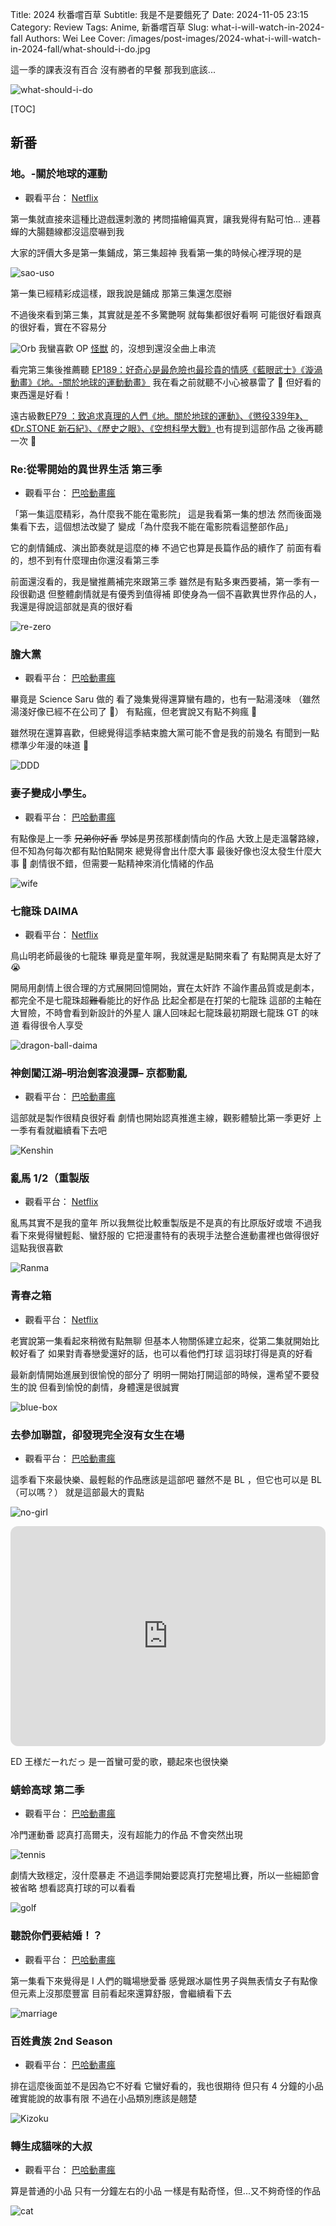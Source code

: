 Title: 2024 秋番嚐百草
Subtitle: 我是不是要餓死了
Date: 2024-11-05 23:15
Category: Review
Tags: Anime, 新番嚐百草
Slug: what-i-will-watch-in-2024-fall
Authors: Wei Lee
Cover: /images/post-images/2024-what-i-will-watch-in-2024-fall/what-should-i-do.jpg

這一季的課表沒有百合
沒有勝者的早餐
那我到底該...

<!--more-->

![what-should-i-do](/images/post-images/2024-what-i-will-watch-in-2024-fall/what-should-i-do.jpg)

[TOC]

## 新番

### 地。-關於地球的運動
* 觀看平台： [Netflix](https://www.netflix.com/browse?jbv=81765022)

第一集就直接來這種比遊戲還刺激的
拷問描繪偏真實，讓我覺得有點可怕...
連暮蟬的大腸麵線都沒這麼嚇到我

大家的評價大多是第一集鋪成，第三集超神
我看第一集的時候心裡浮現的是

![sao-uso](/images/meme/sao-uso.jpg)

第一集已經精彩成這樣，跟我說是鋪成
那第三集還怎麼辦

不過後來看到第三集，其實就是差不多驚艷啊
就每集都很好看啊
可能很好看跟真的很好看，實在不容易分

![Orb](/images/post-images/2024-what-i-will-watch-in-2024-fall/Orb.jpg)
我蠻喜歡 OP [怪獣](https://www.youtube.com/watch?v=eZAocot63s8) 的，沒想到還沒全曲上串流

看完第三集後推薦聽 [EP189：好奇心是最危險也最珍貴的情感《藍眼武士》《漩渦動畫》《地。-關於地球的運動動畫》](https://neildrinkmilk.firstory.io/episodes/cm2aom2oe01bn01qxctrufiz5)
我在看之前就聽不小心被暴雷了 🥲
但好看的東西還是好看！

遠古級數[EP79 ：致追求真理的人們《地。關於地球的運動》、《懲役339年》、《Dr.STONE 新石紀》、《歷史之眼》、《空想科學大戰》](https://neildrinkmilk.firstory.io/episodes/ckp4q4hnutvp50831ljog9dpf)也有提到這部作品
之後再聽一次 👀

### Re:從零開始的異世界生活 第三季
* 觀看平台： [巴哈動畫瘋](https://ani.gamer.com.tw/animeVideo.php?sn=40260)

「第一集這麼精彩，為什麼我不能在電影院」
這是我看第一集的想法
然而後面幾集看下去，這個想法改變了
變成「為什麼我不能在電影院看這整部作品」

它的劇情鋪成、演出節奏就是這麼的棒
不過它也算是長篇作品的續作了
前面有看的，想不到有什麼理由你還沒看第三季

前面還沒看的，我是蠻推薦補完來跟第三季
雖然是有點多東西要補，第一季有一段很勸退
但整體劇情就是有優秀到值得補
即使身為一個不喜歡異世界作品的人，我還是得說這部就是真的很好看

![re-zero](/images/post-images/2024-what-i-will-watch-in-2024-fall/re-zero.jpg)

### 膽大黨
* 觀看平台： [巴哈動畫瘋](https://ani.gamer.com.tw/animeVideo.php?sn=40138)

畢竟是 Science Saru 做的
看了幾集覺得還算蠻有趣的，也有一點湯淺味
（雖然湯淺好像已經不在公司了 🥲）
有點瘋，但老實說又有點不夠瘋 🤪

雖然現在還算喜歡，但總覺得這季結束膽大黨可能不會是我的前幾名
有聞到一點標準少年漫的味道 🤔

![DDD](/images/post-images/2024-what-i-will-watch-in-2024-fall/DDD.jpg)

### 妻子變成小學生。
* 觀看平台： [巴哈動畫瘋](https://ani.gamer.com.tw/animeVideo.php?sn=40177)

有點像是上一季 ~~兄弟你好香~~ 學姊是男孩那樣劇情向的作品
大致上是走溫馨路線，但不知為何每次都有點怕點開來
總覺得會出什麼大事
最後好像也沒太發生什麼大事 🤔
劇情很不錯，但需要一點精神來消化情緒的作品

![wife](/images/post-images/2024-what-i-will-watch-in-2024-fall/wife.jpg)

### 七龍珠 DAIMA
* 觀看平台： [Netflix](https://www.netflix.com/browse?jbv=81943491)

鳥山明老師最後的七龍珠
畢竟是童年啊，我就還是點開來看了
有點開真是太好了 😭

開局用劇情上很合理的方式展開回憶開始，實在太奸詐
不論作畫品質或是劇本，都完全不是七龍珠超~~難看~~能比的好作品
比起全都是在打架的七龍珠
這部的主軸在大冒險，不時會看到新設計的外星人
讓人回味起七龍珠最初期跟七龍珠 GT 的味道
看得很令人享受

![dragon-ball-daima](/images/post-images/2024-what-i-will-watch-in-2024-fall/dragon-ball-daima.jpg)

### 神劍闖江湖–明治劍客浪漫譚– 京都動亂
* 觀看平台： [巴哈動畫瘋](https://ani.gamer.com.tw/animeVideo.php?sn=40140)

這部就是製作很精良很好看
劇情也開始認真推進主線，觀影體驗比第一季更好
上一季有看就繼續看下去吧

![Kenshin](/images/post-images/2024-what-i-will-watch-in-2024-fall/Kenshin.jpg)

### 亂馬 1/2（重製版
* 觀看平台： [Netflix](https://www.netflix.com/browse?jbv=81171925)

亂馬其實不是我的童年
所以我無從比較重製版是不是真的有比原版好或壞
不過我看下來覺得蠻輕鬆、蠻舒服的
它把漫畫特有的表現手法整合進動畫裡也做得很好
這點我很喜歡

![Ranma](/images/post-images/2024-what-i-will-watch-in-2024-fall/Ranma.jpg)

### 青春之箱
* 觀看平台： [Netflix](https://www.netflix.com/browse?jbv=81663323)

老實說第一集看起來稍微有點無聊
但基本人物關係建立起來，從第二集就開始比較好看了
如果對青春戀愛還好的話，也可以看他們打球
這羽球打得是真的好看

最新劇情開始進展到很愉悅的部分了
明明一開始打開這部的時候，還希望不要發生的說
但看到愉悅的劇情，身體還是很誠實

![blue-box](/images/post-images/2024-what-i-will-watch-in-2024-fall/blue-box.jpg)

### 去參加聯誼，卻發現完全沒有女生在場
* 觀看平台： [巴哈動畫瘋](https://ani.gamer.com.tw/animeVideo.php?sn=40154)

這季看下來最快樂、最輕鬆的作品應該是這部吧
雖然不是 BL ，但它也可以是 BL（可以嗎？）
就是這部最大的賣點

![no-girl](/images/post-images/2024-what-i-will-watch-in-2024-fall/no-girl.jpg)

<iframe style="border-radius:12px" src="https://open.spotify.com/embed/track/4JvqsyXsNOXu4gZ6Lej5m7?utm_source=generator" width="100%" height="352" frameBorder="0" allowfullscreen="" allow="autoplay; clipboard-write; encrypted-media; fullscreen; picture-in-picture" loading="lazy"></iframe>

ED 王様だーれだっ 是一首蠻可愛的歌，聽起來也很快樂

### 蜻蛉高球 第二季
* 觀看平台： [巴哈動畫瘋](https://ani.gamer.com.tw/animeVideo.php?sn=40158)

冷門運動番
認真打高爾夫，沒有超能力的作品
不會突然出現

![tennis](/images/post-images/2024-what-i-will-watch-in-2024-fall/tennis.jpg)

劇情大致穩定，沒什麼暴走
不過這季開始要認真打完整場比賽，所以一些細節會被省略
想看認真打球的可以看看

![golf](/images/post-images/2024-what-i-will-watch-in-2024-fall/golf.jpg)

### 聽說你們要結婚！？
* 觀看平台： [巴哈動畫瘋](https://ani.gamer.com.tw/animeVideo.php?sn=40135)

第一集看下來覺得是 I 人們的職場戀愛番
感覺跟冰屬性男子與無表情女子有點像
但元素上沒那麼豐富
目前看起來還算舒服，會繼續看下去

![marriage](/images/post-images/2024-what-i-will-watch-in-2024-fall/marriage.jpg)

### 百姓貴族 2nd Season
* 觀看平台： [巴哈動畫瘋](https://ani.gamer.com.tw/animeVideo.php?sn=40146)

排在這麼後面並不是因為它不好看
它蠻好看的，我也很期待
但只有 4 分鐘的小品確實能說的故事有限
不過在小品類別應該是翹楚

![Kizoku](/images/post-images/2024-what-i-will-watch-in-2024-fall/Kizoku.jpg)

### 轉生成貓咪的大叔
* 觀看平台： [巴哈動畫瘋](https://ani.gamer.com.tw/animeVideo.php?sn=40265)

算是普通的小品
只有一分鐘左右的小品
一樣是有點奇怪，但...又不夠奇怪的作品

![cat](/images/post-images/2024-what-i-will-watch-in-2024-fall/cat.jpg)
